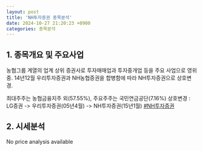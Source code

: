 ```yaml
---
layout: post
title: 'NH투자증권 종목분석'
date: 2024-10-27 21:20:23 +0900
categories: 종목분석
---
```


## 1. 종목개요 및 주요사업

농협그룹 계열의 업계 상위 증권사로 투자매매업과 투자중개업 등을 주요 사업으로 영위중. 14년12월 우리투자증권과 NH농협증권을 합병함에 따라 NH투자증권으로 상호변경.

최대주주는 농협금융지주 외(57.55%), 주요주주는 국민연금공단(7.16%) 상호변경 : LG증권 -> 우리투자증권(05년4월) -> NH투자증권(15년1월)
[#NH투자증권](#)

## 2. 시세분석

No price analysis available
